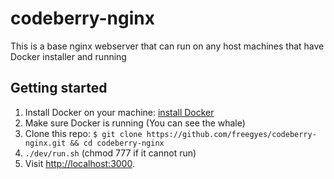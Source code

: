 # codeberry-nginx
This is a base nginx webserver that can run on any host machines that have Docker installer and running

## Getting started
1. Install Docker on your machine: [install Docker](https://www.docker.com/products/overview#/install_the_platform)
2. Make sure Docker is running (You can see the whale)
3. Clone this repo: ```$ git clone https://github.com/freegyes/codeberry-nginx.git && cd codeberry-nginx```
4. ```./dev/run.sh``` (chmod 777 if it cannot run)
5. Visit [http://localhost:3000](http://localhost:3000/).
